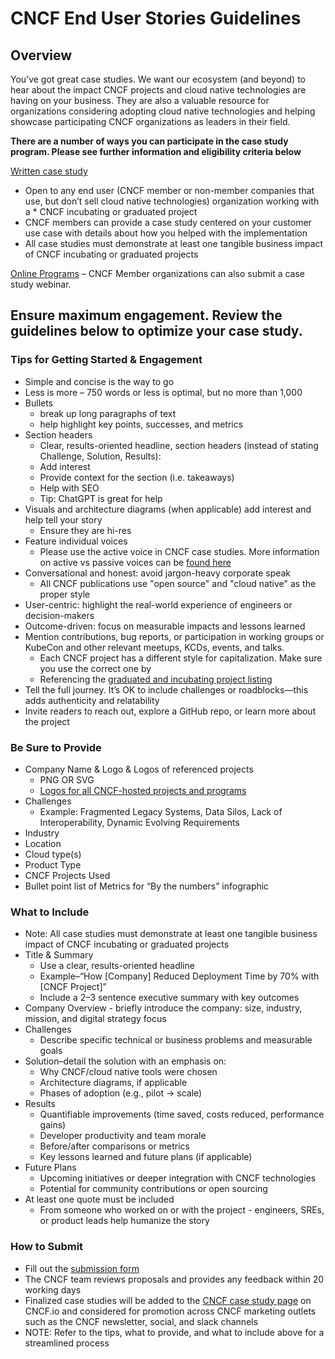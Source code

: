 # CNCF End User Stories Guidelines #

## Overview ##

You’ve got great case studies. We want our ecosystem (and beyond) to hear about the impact CNCF projects and cloud native technologies are having on your business. They are also a valuable resource for organizations considering adopting cloud native technologies and helping showcase participating CNCF organizations as leaders in their field.

**There are a number of ways you can participate in the case study program. Please see further information and eligibility criteria below** 

[Written case study](https://marketingform.cncf.io)
* Open to any end user (CNCF member or non-member companies that use, but don’t sell cloud native technologies) organization working with a * CNCF incubating or graduated project 
* CNCF members can provide a case study centered on your customer use case with details about how you helped with the implementation
* All case studies must demonstrate at least one tangible business impact of CNCF incubating or graduated projects
 
[Online Programs](https://github.com/cncf/foundation/blob/main/policies-guidance/online-programs-guidelines.md) – CNCF Member organizations can also submit a case study webinar.


## Ensure maximum engagement. Review the guidelines below to optimize your case study. ##

### Tips for Getting Started & Engagement ###

* Simple and concise is the way to go
* Less is more – 750 words or less is optimal, but no more than 1,000
* Bullets
  * break up long paragraphs of text 
  * help highlight key points, successes, and metrics
* Section headers
  * Clear, results-oriented headline, section headers (instead of stating Challenge, Solution, Results):
   * Add interest 
   * Provide context for the section (i.e. takeaways)
   * Help with SEO
   * Tip: ChatGPT is great for help
* Visuals and architecture diagrams (when applicable) add interest and help tell your story
  * Ensure they are hi-res
* Feature individual voices
  * Please use the active voice in CNCF case studies. More information on active vs passive voices can be [found here](https://www.grammarly.com/blog/active-vs-passive-voice/) 
* Conversational and honest: avoid jargon-heavy corporate speak
  * All CNCF publications use "open source" and "cloud native" as the proper style
* User-centric: highlight the real-world experience of engineers or decision-makers
* Outcome-driven: focus on measurable impacts and lessons learned
* Mention contributions, bug reports, or participation in working groups or KubeCon and other relevant meetups, KCDs, events, and talks.
  * Each CNCF project has a different style for capitalization. Make sure you use the correct one by
  * Referencing the [graduated and incubating project listing](https://www.cncf.io/projects/%5d) 
* Tell the full journey. It’s OK to include challenges or roadblocks—this adds authenticity and relatability
* Invite readers to reach out, explore a GitHub repo, or learn more about the project

 

### Be Sure to Provide ###

* Company Name & Logo & Logos of referenced projects
  * PNG OR SVG
  * [Logos for all CNCF-hosted projects and programs](https://github.com/cncf/artwork/)
* Challenges
  * Example: Fragmented Legacy Systems, Data Silos, Lack of Interoperability, Dynamic Evolving Requirements
* Industry
* Location
* Cloud type(s)
* Product Type
* CNCF Projects Used
* Bullet point list of Metrics for “By the numbers” infographic


### What to Include ###

* Note: All case studies must demonstrate at least one tangible business impact of CNCF incubating or graduated projects
* Title & Summary
  * Use a clear, results-oriented headline
  * Example–“How [Company] Reduced Deployment Time by 70% with [CNCF Project]”
  * Include a 2–3 sentence executive summary with key outcomes
* Company Overview - briefly introduce the company: size, industry, mission, and digital strategy focus
* Challenges
  * Describe specific technical or business problems and measurable goals
* Solution–detail the solution with an emphasis on:
  * Why CNCF/cloud native tools were chosen
  * Architecture diagrams, if applicable
  * Phases of adoption (e.g., pilot → scale)
* Results
  * Quantifiable improvements (time saved, costs reduced, performance gains)
  * Developer productivity and team morale
  * Before/after comparisons or metrics
  * Key lessons learned and future plans (if applicable)
* Future Plans
  * Upcoming initiatives or deeper integration with CNCF technologies
  * Potential for community contributions or open sourcing
* At least one quote must be included 
  * From someone who worked on or with the project - engineers, SREs, or product leads help humanize the story 


### How to Submit ###

* Fill out the [submission form](https://form.asana.com/?k=Ufi_ZE31X3EAKMTiplIEcA&d=9283783873717)
* The CNCF team reviews proposals and provides any feedback within 20 working days
* Finalized case studies will be added to the [CNCF case study page](https://www.cncf.io/case-studies/) on CNCF.io and considered for promotion across CNCF marketing outlets such as the CNCF newsletter, social, and slack channels
* NOTE: Refer to the tips, what to provide, and what to include above for a streamlined process 

